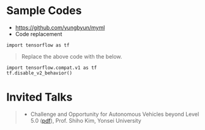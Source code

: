 # Sample Codes

* https://github.com/yungbyun/myml
* Code replacement
```
import tensorflow as tf
```
> Replace the above code with the below.
```
import tensorflow.compat.v1 as tf
tf.disable_v2_behavior()
```
# Invited Talks
> * Challenge and Opportunity for Autonomous Vehicles beyond Level 5.0 (<a href="autonomous_vehicles.pdf" download>pdf</a>), Prof. Shiho Kim, Yonsei University <br/>
> 
